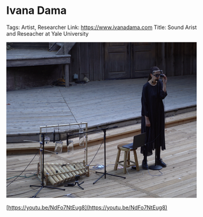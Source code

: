# Ivana Dama

Tags: Artist, Researcher
Link: https://www.ivanadama.com
Title: Sound Arist and Reseacher at Yale University

![Untitled](Ivana%20Dama%20bcfa5c97ef9940e79f561f2f8256052d/Untitled.png)

[https://youtu.be/NdFo7NtEug8](https://youtu.be/NdFo7NtEug8)